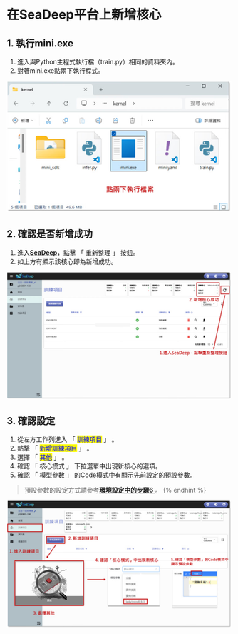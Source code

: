# 在SeaDeep平台上新增核心

## 1. 執行mini.exe

1. 進入與Python主程式執行檔（train.py）相同的資料夾內。
2. 對著mini.exe點兩下執行程式。

![alt text](image-13.png)

## 2. 確認是否新增成功

1. 進入[**SeaDeep**](https://www.seadeep.ai/login)，點擊 「 重新整理 」 按鈕。
2. 如上方有顯示該核心即為新增成功。

![alt text](image-14.png)

## 3. 確認設定

1. 從左方工作列進入 「 <mark style="color:blue;">訓練項目</mark> 」 。
2. 點擊 「 <mark style="color:blue;">新增訓練項目</mark> 」 。
3. 選擇  「 <mark style="color:blue;">其他</mark> 」 。
4. 確認  「 核心模式 」 下拉選單中出現新核心的選項。
5. 確認  「 模型參數 」 的Code模式中有顯示先前設定的預設參數。

> 預設參數的設定方式請參考[**環境設定中的步驟6** ](huan-jing-she-ding.md)。
{% endhint %}

![alt text](image-15.png)
